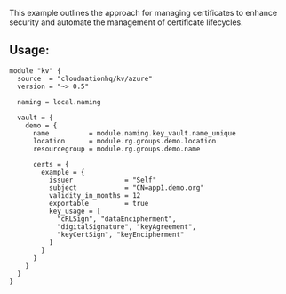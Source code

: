 This example outlines the approach for managing certificates to enhance security and automate the management of certificate lifecycles.

## Usage:

```hcl
module "kv" {
  source  = "cloudnationhq/kv/azure"
  version = "~> 0.5"

  naming = local.naming

  vault = {
    demo = {
      name          = module.naming.key_vault.name_unique
      location      = module.rg.groups.demo.location
      resourcegroup = module.rg.groups.demo.name

      certs = {
        example = {
          issuer             = "Self"
          subject            = "CN=app1.demo.org"
          validity_in_months = 12
          exportable         = true
          key_usage = [
            "cRLSign", "dataEncipherment",
            "digitalSignature", "keyAgreement",
            "keyCertSign", "keyEncipherment"
          ]
        }
      }
    }
  }
}
```
